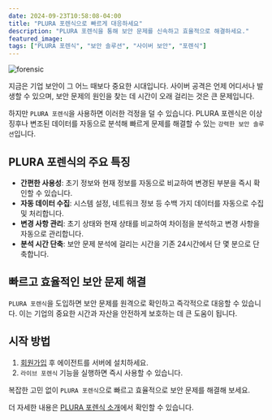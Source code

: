 ```yaml
---
date: 2024-09-23T10:58:08-04:00
title: "PLURA 포렌식으로 빠르게 대응하세요"
description: "PLURA 포렌식을 통해 보안 문제를 신속하고 효율적으로 해결하세요."
featured_image: 
tags: ["PLURA 포렌식", "보안 솔루션", "사이버 보안", "포렌식"]
---
```


![forensic](https://github.com/user-attachments/assets/45d495de-4fef-4be8-90eb-7bdd8235b59f)

지금은 기업 보안이 그 어느 때보다 중요한 시대입니다. 사이버 공격은 언제 어디서나 발생할 수 있으며, 보안 문제의 원인을 찾는 데 시간이 오래 걸리는 것은 큰 문제입니다.

하지만 `PLURA 포렌식`을 사용하면 이러한 걱정을 덜 수 있습니다. PLURA 포렌식은 이상 징후나 변조된 데이터를 자동으로 분석해 빠르게 문제를 해결할 수 있는 `강력한 보안 솔루션`입니다.

## PLURA 포렌식의 주요 특징

- **간편한 사용성**: 초기 정보와 현재 정보를 자동으로 비교하여 변경된 부분을 즉시 확인할 수 있습니다.
- **자동 데이터 수집**: 시스템 설정, 네트워크 정보 등 수백 가지 데이터를 자동으로 수집 및 처리합니다.
- **변경 사항 관리**: 초기 상태와 현재 상태를 비교하여 차이점을 분석하고 변경 사항을 자동으로 관리합니다.
- **분석 시간 단축**: 보안 문제 분석에 걸리는 시간을 기존 24시간에서 단 몇 분으로 단축합니다.

## 빠르고 효율적인 보안 문제 해결

`PLURA 포렌식`을 도입하면 보안 문제를 원격으로 확인하고 즉각적으로 대응할 수 있습니다. 이는 기업의 중요한 시간과 자산을 안전하게 보호하는 데 큰 도움이 됩니다.

## 시작 방법

1. [회원가입](https://www.plura.io/signup) 후 에이전트를 서버에 설치하세요.
2. `라이브 포렌식` 기능을 실행하면 즉시 사용할 수 있습니다.

복잡한 고민 없이 `PLURA 포렌식`으로 빠르고 효율적으로 보안 문제를 해결해 보세요. 

더 자세한 내용은 [PLURA 포렌식 소개](https://purplecow.plura.io/web/welcome/forensic.html)에서 확인할 수 있습니다.
